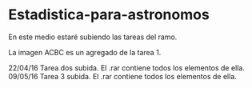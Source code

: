 # Estadistica-para-astronomos
En este medio estaré subiendo las tareas del ramo.

La imagen ACBC es un agregado de la tarea 1.

22/04/16 Tarea dos subida. El .rar contiene todos los elementos de ella.
09/05/16 Tarea 3 subida. El .rar contiene todos los elementos de ella.
